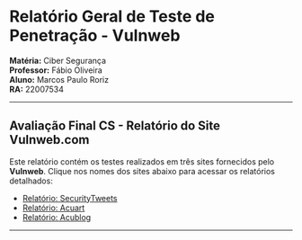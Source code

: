 # Relatório Geral de Teste de Penetração - Vulnweb

**Matéria:** Ciber Segurança  
**Professor:** Fábio Oliveira  
**Aluno:** Marcos Paulo Roriz  
**RA:** 22007534  

---

## Avaliação Final CS - Relatório do Site Vulnweb.com

Este relatório contém os testes realizados em três sites fornecidos pelo **Vulnweb**. Clique nos nomes dos sites abaixo para acessar os relatórios detalhados:

- [Relatório: SecurityTweets](Relatorio_SecurityTweets_Vulnweb.md)  
- [Relatório: Acuart](Relatorio_Acuart_Vulnweb.md)  
- [Relatório: Acublog](Relatorio_Acublog_Vulnweb.md)

---
